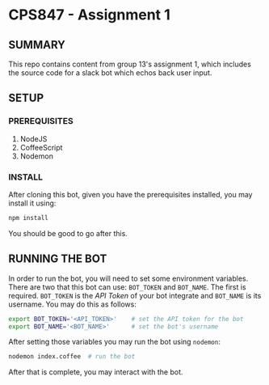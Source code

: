 # CPS847 - Assignment 1

## SUMMARY
This repo contains content from group 13's assignment 1, which includes the source code for a slack bot which echos back user input.

## SETUP

### PREREQUISITES

1. NodeJS
2. CoffeeScript
3. Nodemon


### INSTALL

After cloning this bot, given you have the prerequisites installed, you may install it using:

```bash
npm install
```

You should be good to go after this.


## RUNNING THE BOT

In order to run the bot, you will need to set some environment variables. There are two that this bot can use: `BOT_TOKEN` and `BOT_NAME`. The first is required. `BOT_TOKEN` is the *API Token* of your bot integrate and `BOT_NAME` is its username. You may do this as follows:

```bash
export BOT_TOKEN='<API_TOKEN>'    # set the API token for the bot
export BOT_NAME='<BOT_NAME>'      # set the bot's username
```

After setting those variables you may run the bot using `nodemon`:

```bash
nodemon index.coffee  # run the bot
```

After that is complete, you may interact with the bot.
